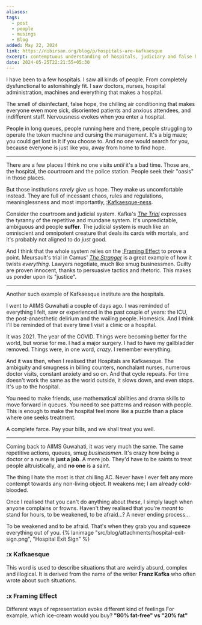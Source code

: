 ```yaml
---
aliases: 
tags:
  - post
  - people
  - musings
  - Blog
added: May 22, 2024
link: https://nibirsan.org/blog/p/hospitals-are-kafkaesque
excerpt: contemptuous understanding of hospitals, judiciary and false hope.
date: 2024-05-25T22:21:55+05:30
---
```

I have been to a few hospitals. I saw all kinds of people. From completely dysfunctional to astonishingly fit. I saw doctors, nurses, hospital administration, machines and everything that makes a hospital.

The smell of disinfectant, false hope, the chilling air conditioning that makes everyone even more sick, disoriented patients and anxious attendees, and indifferent staff. Nervousness evokes when you enter a hospital. 

People in long queues, people running here and there, people struggling to operate the token machine and cursing the management. It's a big maze; you could get lost in it if you choose to. And no one would search for you, because everyone is just like you, away from home to find hope. 

---
There are a few places I think no one visits *until* it's a bad time. Those are, the hospital, the courtroom and the police station. People seek their "oasis" in those places.

But those institutions *rarely* give us hope. They make us uncomfortable instead. They are full of incessant chaos, rules and regulations, meaninglessness and most importantly, [:Kafkaesque-ness](#:xKafkaesque).

Consider the courtroom and judicial system. 
Kafka's [*The Trial*](https://amzn.to/3UYMLB6) expresses the tyranny of the repetitive and mundane system. It's unpredictable, ambiguous and people **suffer**. The judicial system is much like an omniscient and omnipotent creature that deals its cards with mortals, and it's probably not aligned to do *just* good.

And I think that the whole system relies on the [:Framing Effect](#:xFramingEffect) to prove a point. Meursault's trial in Camus' [*The Stranger*](https://amzn.to/3KfQTHV)  is a great example of how it twists *everything*. Lawyers negotiate, much like smug businessmen. Guilty are proven innocent, thanks to persuasive tactics and rhetoric. This makes us ponder upon its "justice". 

---
Another such example of Kafkaesque institute are the hospitals.

I went to AIIMS Guwahati a couple of days ago. I was reminded of everything I felt, saw or experienced in the past couple of years: the ICU, the post-anaesthetic delirium and the wailing people. Homesick. And I think I'll be reminded of that every time I visit a clinic or a hospital.

It was 2021. The year of the COVID. Things were becoming better for the world, but worse for me. I had a major surgery. I had to have my gallbladder removed. Things were, in one word, *crazy*. 
I remember everything.

And it was then, when I realised that Hospitals are Kafkaesque.
The ambiguity and smugness in billing counters, nonchalant nurses, numerous doctor visits, constant anxiety and so on. And that cycle repeats. For time doesn't work the same as the world outside, it slows down, and even stops. It's up to the hospital. 

You need to make friends, use mathematical abilities and drama skills to move forward in queues. You need to see patterns and reason with people. This is enough to make the hospital feel more like a puzzle than a place where one seeks treatment. 

A complete farce. Pay your bills, and we shall treat you well.

---
Coming back to AIIMS Guwahati, it was very much the same. The same repetitive actions, queues, smug *businessmen*. It's crazy how being a doctor or a nurse is **just a job**. A mere job. They'd have to be saints to treat people altruistically, and **no one** is a saint.

The thing I hate the most is that chilling AC. Never have I ever felt any more contempt towards any non-living object. It weakens me; I am already cold-blooded.

Once I realised that you can't do anything about *these*, I simply laugh when anyone complains or frowns. Haven't they realised that you're *meant* to stand for hours, to be weakened, to be afraid...? A never ending process...

To be weakened and to be afraid. That's when they grab you and squeeze everything out of you. 
{% lanimage "src/blog/attachments/hospital-exit-sign.png", "Hospital Exit Sign" %}
### :x Kafkaesque
This word is used to describe situations that are weirdly absurd, complex and illogical. It is derived from the name of the writer **Franz Kafka** who often wrote about such situations.
### :x Framing Effect
Different ways of representation evoke different kind of feelings
For example, which ice-cream would you buy? **"80% fat-free" vs "20% fat"**

